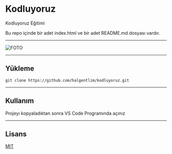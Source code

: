 # Kodluyoruz 
Kodluyoruz Eğitimi 

Bu repo içinde bir adet index.html ve bir adet README.md dosyası vardır.

---

![FOTO](https://i.hizliresim.com/fy8n0ul.png)

---
## Yükleme
```
git clone https://github.com/halgentlim/kodluyoruz.git
```
---

## Kullanım

Projeyı kopyaladıktan sonra VS Code Programında açınız

---

## Lisans 

[MIT](https://choosealicense.com/licenses/mit/)






